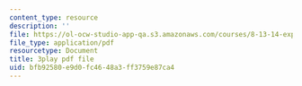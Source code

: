 ```yaml
---
content_type: resource
description: ''
file: https://ol-ocw-studio-app-qa.s3.amazonaws.com/courses/8-13-14-experimental-physics-i-ii-junior-lab-fall-2016-spring-2017/bfb92580e9d0fc4648a3ff3759e87ca4_2881441.pdf
file_type: application/pdf
resourcetype: Document
title: 3play pdf file
uid: bfb92580-e9d0-fc46-48a3-ff3759e87ca4
---
```

